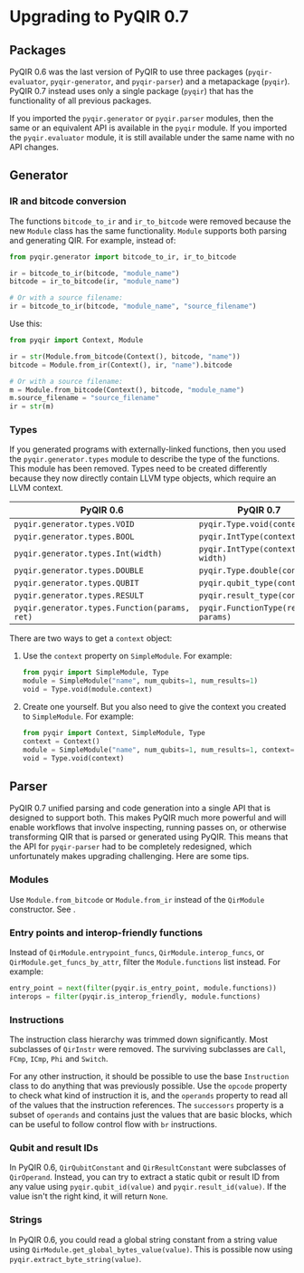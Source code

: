 # Upgrading to PyQIR 0.7

## Packages

PyQIR 0.6 was the last version of PyQIR to use three packages (`pyqir-evaluator`, `pyqir-generator`, and `pyqir-parser`) and a metapackage (`pyqir`).
PyQIR 0.7 instead uses only a single package (`pyqir`) that has the functionality of all previous packages.

If you imported the `pyqir.generator` or `pyqir.parser` modules, then the same or an equivalent API is available in the `pyqir` module.
If you imported the `pyqir.evaluator` module, it is still available under the same name with no API changes.

## Generator

### IR and bitcode conversion

The functions `bitcode_to_ir` and `ir_to_bitcode` were removed because the new `Module` class has the same functionality.
`Module` supports both parsing and generating QIR.
For example, instead of:

```python
from pyqir.generator import bitcode_to_ir, ir_to_bitcode

ir = bitcode_to_ir(bitcode, "module_name")
bitcode = ir_to_bitcode(ir, "module_name")

# Or with a source filename:
ir = bitcode_to_ir(bitcode, "module_name", "source_filename")
```

Use this:

```python
from pyqir import Context, Module

ir = str(Module.from_bitcode(Context(), bitcode, "name"))
bitcode = Module.from_ir(Context(), ir, "name").bitcode

# Or with a source filename:
m = Module.from_bitcode(Context(), bitcode, "module_name")
m.source_filename = "source_filename"
ir = str(m)
```

### Types

If you generated programs with externally-linked functions, then you used the `pyqir.generator.types` module to describe the type of the functions.
This module has been removed.
Types need to be created differently because they now directly contain LLVM type objects, which require an LLVM context.

| PyQIR 0.6                                     | PyQIR 0.7                         |
| --------------------------------------------- | --------------------------------- |
| `pyqir.generator.types.VOID`                  | `pyqir.Type.void(context)`        |
| `pyqir.generator.types.BOOL`                  | `pyqir.IntType(context, 1)`       |
| `pyqir.generator.types.Int(width)`            | `pyqir.IntType(context, width)`   |
| `pyqir.generator.types.DOUBLE`                | `pyqir.Type.double(context)`      |
| `pyqir.generator.types.QUBIT`                 | `pyqir.qubit_type(context)`       |
| `pyqir.generator.types.RESULT`                | `pyqir.result_type(context)`      |
| `pyqir.generator.types.Function(params, ret)` | `pyqir.FunctionType(ret, params)` |

There are two ways to get a `context` object:

1. Use the `context` property on `SimpleModule`.
   For example:

   ```python
   from pyqir import SimpleModule, Type
   module = SimpleModule("name", num_qubits=1, num_results=1)
   void = Type.void(module.context)
   ```

2. Create one yourself.
   But you also need to give the context you created to `SimpleModule`.
   For example:

   ```python
   from pyqir import Context, SimpleModule, Type
   context = Context()
   module = SimpleModule("name", num_qubits=1, num_results=1, context=context)
   void = Type.void(context)
   ```

## Parser

PyQIR 0.7 unified parsing and code generation into a single API that is designed to support both.
This makes PyQIR much more powerful and will enable workflows that involve inspecting, running passes on, or otherwise transforming QIR that is parsed or generated using PyQIR.
This means that the API for `pyqir-parser` had to be completely redesigned, which unfortunately makes upgrading challenging.
Here are some tips.

### Modules

Use `Module.from_bitcode` or `Module.from_ir` instead of the `QirModule` constructor.
See [](#ir-and-bitcode-conversion).

### Entry points and interop-friendly functions

Instead of `QirModule.entrypoint_funcs`, `QirModule.interop_funcs`, or `QirModule.get_funcs_by_attr`, filter the `Module.functions` list instead.
For example:

```python
entry_point = next(filter(pyqir.is_entry_point, module.functions))
interops = filter(pyqir.is_interop_friendly, module.functions)
```

### Instructions

The instruction class hierarchy was trimmed down significantly.
Most subclasses of `QirInstr` were removed.
The surviving subclasses are `Call`, `FCmp`, `ICmp`, `Phi` and `Switch`.

For any other instruction, it should be possible to use the base `Instruction` class to do anything that was previously possible.
Use the `opcode` property to check what kind of instruction it is, and the `operands` property to read all of the values that the instruction references.
The `successors` property is a subset of `operands` and contains just the values that are basic blocks, which can be useful to follow control flow with `br` instructions.

### Qubit and result IDs

In PyQIR 0.6, `QirQubitConstant` and `QirResultConstant` were subclasses of `QirOperand`.
Instead, you can try to extract a static qubit or result ID from any value using `pyqir.qubit_id(value)` and `pyqir.result_id(value)`.
If the value isn't the right kind, it will return `None`.

### Strings

In PyQIR 0.6, you could read a global string constant from a string value using `QirModule.get_global_bytes_value(value)`.
This is possible now using `pyqir.extract_byte_string(value)`.
